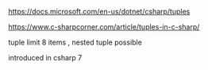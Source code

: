 
https://docs.microsoft.com/en-us/dotnet/csharp/tuples

https://www.c-sharpcorner.com/article/tuples-in-c-sharp/

tuple limit 8 items , nested tuple possible

introduced in csharp 7
